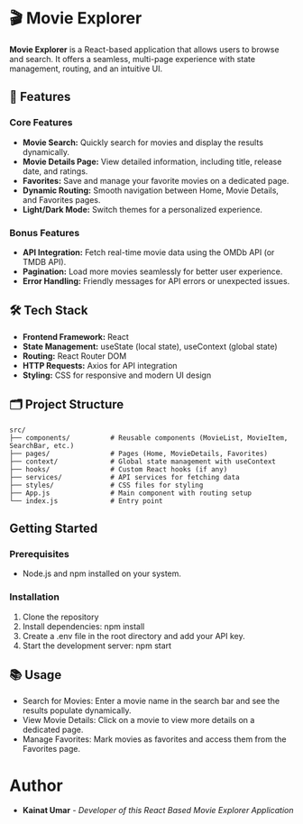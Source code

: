 # 🎬 Movie Explorer

**Movie Explorer** is a React-based application that allows users to browse and search. It offers a seamless, multi-page experience with state management, routing, and an intuitive UI.

## 🚀 Features

### Core Features
- **Movie Search:** Quickly search for movies and display the results dynamically.
- **Movie Details Page:** View detailed information, including title, release date, and ratings.
- **Favorites:** Save and manage your favorite movies on a dedicated page.
- **Dynamic Routing:** Smooth navigation between Home, Movie Details, and Favorites pages.
- **Light/Dark Mode:** Switch themes for a personalized experience.

### Bonus Features
- **API Integration:** Fetch real-time movie data using the OMDb API (or TMDB API).
- **Pagination:** Load more movies seamlessly for better user experience.
- **Error Handling:** Friendly messages for API errors or unexpected issues.

## 🛠️ Tech Stack
- **Frontend Framework:** React
- **State Management:** useState (local state), useContext (global state)
- **Routing:** React Router DOM
- **HTTP Requests:** Axios for API integration
- **Styling:** CSS for responsive and modern UI design

## 🗂️ Project Structure
```plaintext
src/
├── components/          # Reusable components (MovieList, MovieItem, SearchBar, etc.)
├── pages/               # Pages (Home, MovieDetails, Favorites)
├── context/             # Global state management with useContext
├── hooks/               # Custom React hooks (if any)
├── services/            # API services for fetching data
├── styles/              # CSS files for styling
├── App.js               # Main component with routing setup
└── index.js             # Entry point
```

## Getting Started
### Prerequisites
- Node.js and npm installed on your system.
### Installation
1. Clone the repository
2. Install dependencies: npm install
3. Create a .env file in the root directory and add your API key.
4. Start the development server: npm start

## 📚 Usage
- Search for Movies: Enter a movie name in the search bar and see the results populate dynamically.
- View Movie Details: Click on a movie to view more details on a dedicated page.
- Manage Favorites: Mark movies as favorites and access them from the Favorites page.

# Author
- **Kainat Umar** - *Developer of this React Based Movie Explorer Application*
